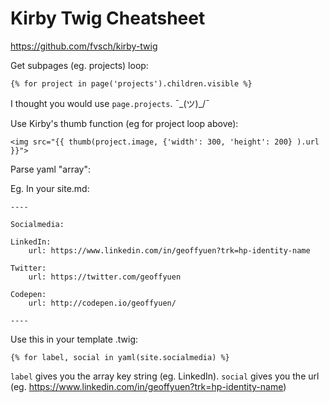 # Kirby Twig Cheatsheet

https://github.com/fvsch/kirby-twig

Get subpages (eg. projects) loop:

    {% for project in page('projects').children.visible %}
    
I thought you would use `page.projects`. ¯\_(ツ)_/¯
    
Use Kirby's thumb function (eg for project loop above):

    <img src="{{ thumb(project.image, {'width': 300, 'height': 200} ).url }}">
    
Parse yaml "array":

Eg. In your site.md:

    ----

    Socialmedia:

    LinkedIn:
        url: https://www.linkedin.com/in/geoffyuen?trk=hp-identity-name

    Twitter:
        url: https://twitter.com/geoffyuen

    Codepen:
        url: http://codepen.io/geoffyuen/

    ----

Use this in your template .twig:

    {% for label, social in yaml(site.socialmedia) %}

`label` gives you the array key string (eg. LinkedIn). `social` gives you the url (eg. https://www.linkedin.com/in/geoffyuen?trk=hp-identity-name)
